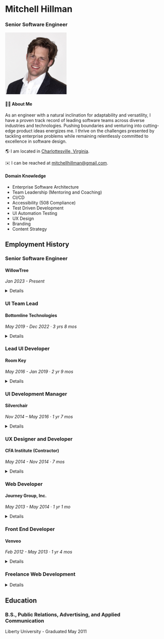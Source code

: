 # Mitchell Hillman

### Senior Software Engineer

<img src="portrait.jpg" alt="portrait" style="width:200px;"/>

#### 🧙‍♂️ About Me 
As an engineer with a natural inclination for adaptability and versatility, I have a proven track record of leading software teams across diverse industries and technologies. Pushing boundaries and venturing into cutting-edge product ideas energizes me. I thrive on the challenges presented by tackling enterprise problems while remaining relentlessly committed to excellence in software design.

🌎 I am located in [Charlottesville, Virginia](https://en.wikipedia.org/wiki/Charlottesville,_Virginia).

✉️ I can be reached at mitchellhillman@gmail.com.

#### Domain Knowledge

- Enterprise Software Architecture
- Team Leadership (Mentoring and Coaching)
- CI/CD
- Accessibility (508 Compliance)
- Test Driven Development
- UI Automation Testing 
- UX Design
- Branding
- Content Strategy

## Employment History


### Senior Software Engineer
#### WillowTree
_Jan 2023 - Present_
<details>
  <summary>Details</summary>
  
In my role as a member of an Agile team, I provided support for various client products and technologies, with a specific focus on notable companies like Mastercard and FOX.

- React
- Roku (BrightScript)
- Clover Payments API
- Samsung Tizen
- Lightning.JS
- Jenkins
- Azure
- Nginx
</details>

### UI Team Lead
#### Bottomline Technologies
_May 2019 - Dec 2022 · 3 yrs 8 mos_

<details>
  <summary>Details</summary>

I successfully implemented and provided ongoing support for an internal UI component library. Additionally, I took the lead in managing UI tasks for a team of three developers, specifically focused on supporting an enterprise SAAS product which is a market leader in Legal Spend Management.

- React
- Micro-frontends
- NPM
- Nexus
- Jenkins
- Storybook
- JSS
- Accessibility 
- Jest, React Testing Library, Cypress
- D3.js
</details>

### Lead UI Developer
#### Room Key
_May 2016 - Jan 2019 · 2 yr 9 mos_

<details>
  <summary>Details</summary>

I took the lead as a product designer and UI developer for a Hotel Search engine. My responsibilities included translating product strategy into UX design prototypes and bringing them to life through front-end code implementation.

- React (Preact)
- Jest, Enzyme, Cypress, Webdriver.io
- Mapbox
- Clojure (ClojureScript)
</details>


### UI Development Manager
#### Silverchair
_Nov 2014 – May 2016 · 1 yr 7 mos_

<details>
  <summary>Details</summary>
In my role as a manager, I oversaw a team of six UI developers who were responsible for building branded themes for a custom publishing platform.

- .NET
- Razor
- SASS
</details>

### UX Designer and Developer
#### CFA Institute (Contractor)
_May 2014 - Nov 2014 · 7 mos_

<details>
  <summary>Details</summary>

In my role as a contractor, I was responsible for designing and implementing a comprehensive redesign of the main navigation for an enterprise website. This initiative was guided by rigorous user testing, with a particular emphasis on catering to the needs of international users.

- UX Design 
- User Testing
- Wireframes / Prototypes

</details>

### Web Developer
#### Journey Group, Inc.
_May 2013 - May 2014 · 1 yr 1 mo_

<details>
  <summary>Details</summary>

As an integral part of a branding and editorial studio, I specialized in delivering custom web design and development solutions for a diverse range of clients.

- Product Design
- PHP 
- Drupal 
- MySQL
</details>

### Front End Developer
#### Venveo
_Feb 2012 - May 2013 · 1 yr 4 mos_

<details>
  <summary>Details</summary>
I transformed static designs into flawlessly precise HTML/CSS code, specifically tailored for use as CMS themes.
</details>

### Freelance Web Development

<details>
  <summary>Details</summary>

Through numerous personal and freelance projects, I have cultivated a comprehensive understanding of various web technologies.

- Ruby on Rails
- Laravel
- Jekyll
- Angular.js
  
</details>

## Education
### B.S., Public Relations, Advertising, and Applied Communication
Liberty University - Graduated May 2011
